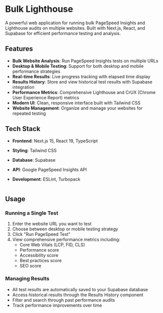 # Bulk Lighthouse

A powerful web application for running bulk PageSpeed Insights and Lighthouse audits on multiple websites. Built with Next.js, React, and Supabase for efficient performance testing and analysis.

## Features

- **Bulk Website Analysis**: Run PageSpeed Insights tests on multiple URLs
- **Desktop & Mobile Testing**: Support for both desktop and mobile performance strategies
- **Real-time Results**: Live progress tracking with elapsed time display
- **Results History**: Store and view historical test results with Supabase integration
- **Performance Metrics**: Comprehensive Lighthouse and CrUX (Chrome User Experience Report) metrics
- **Modern UI**: Clean, responsive interface built with Tailwind CSS
- **Website Management**: Organize and manage your websites for repeated testing

## Tech Stack

- **Frontend**: Next.js 15, React 19, TypeScript
- **Styling**: Tailwind CSS
- **Database**: Supabase
- **API**: Google PageSpeed Insights API
- **Development**: ESLint, Turbopack


   ```bash
## Usage

### Running a Single Test
1. Enter the website URL you want to test
2. Choose between desktop or mobile testing strategy
3. Click "Run PageSpeed Test"
4. View comprehensive performance metrics including:
   - Core Web Vitals (LCP, FID, CLS)
   - Performance score
   - Accessibility score
   - Best practices score
   - SEO score

### Managing Results
- All test results are automatically saved to your Supabase database
- Access historical results through the Results History component
- Filter and search through past performance audits
- Track performance improvements over time
